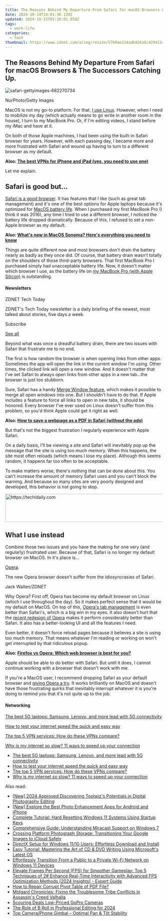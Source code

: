 ```yaml
---
title: The Reasons Behind My Departure From Safari for macOS Browsers & The Successors Catching Up.
date: 2024-10-14T14:01:36.120Z
updated: 2024-10-15T03:10:01.950Z
tags:
  - work-life
categories:
  - tech
thumbnail: https://www.zdnet.com/a/img/resize/57b9ae314adb426a8c4294114194637b43463b57/2023/09/19/0ff94c8b-675b-4ec0-bce6-96e8f9a6e3b1/safari-gettyimages-682270734.jpg?width=278&height=156&fit=crop&auto=webp
---
```


## The Reasons Behind My Departure From Safari for macOS Browsers & The Successors Catching Up.

![safari-gettyimages-682270734](https://www.zdnet.com/a/img/resize/6e7a274f9e44b05ddc343e43fdc372e7f831cbb9/2023/09/19/0ff94c8b-675b-4ec0-bce6-96e8f9a6e3b1/safari-gettyimages-682270734.jpg?auto=webp&width=1280)

NurPhoto/Getty Images

MacOS is not my go-to platform. For that, [I use Linux](https://www.zdnet.com/article/the-most-important-reason-you-should-be-using-linux-at-home/). However, when I need to mobilize my day (which actually means to go write in another room in the house), I turn to my MacBook Pro. Or, if I'm editing videos, I stand before my iMac and have at it.

On both of those Apple machines, I had been using the built-in Safari browser for years. However, with each passing day, I became more and more frustrated with Safari and wound up having to turn to a different browser as my default.

**Also: [The best VPNs for iPhone and iPad (yes, you need to use one)](https://www.zdnet.com/article/best-iphone-vpn/)**

Let me explain.

## Safari is good but…

[Safari is a good browser](https://www.zdnet.com/article/how-to-deny-websites-access-to-your-location-in-safari-and-why-you-should/). It has features that I like (such as great tab management) and it's one of the best options for Apple laptops because it's optimized for [MacOS battery life](https://www.zdnet.com/article/how-to-make-your-macbook-battery-last-all-day/). When I purchased my first MacBook Pro (I think it was 2016), any time I tried to use a different browser, I noticed the battery life dropped dramatically. Because of this, I refused to set a non-Apple browser as my default.

**Also: [What's new in MacOS Sonoma? Here's everything you need to know](https://www.zdnet.com/article/whats-new-in-macos-sonoma-heres-everything-you-need-to-know/)**

Things are quite different now and most browsers don't drain the battery nearly as badly as they once did. Of course, that battery drain wasn't totally on the shoulders of those third-party browsers. That first MacBook Pro I purchased simply had unacceptable battery life. Now, it doesn't matter which browser I use, as the battery life on [my MacBook Pro (with Apple Silicon)](https://www.zdnet.com/article/apple-macbook-pro-m2-max-review/) is outstanding. 

#### Newsletters

ZDNET Tech Today

ZDNET's Tech Today newsletter is a daily briefing of the newest, most talked about stories, five days a week.

 Subscribe

[See all](https://www.zdnet.com/newsletters/)

Beyond what was once a dreadful battery drain, there are two issues with Safari that frustrate me to no end.

The first is how random the browser is when opening links from other apps. Sometimes the app will open the link in the current window I'm using. Other times, the clicked link will open a new window. And it doesn't matter that I've set Safari to always open links from other apps in a new tab…the browser is just too stubborn.

Sure, Safari has a handy [Merge Window feature](https://www.zdnet.com/home-and-office/work-life/how-to-merge-multiple-safari-windows-and-why-you-should/), which makes it possible to merge all open windows into one. But I shouldn't have to do that. If Apple includes a feature to force all links to open in new tabs, it should be honored. Every browser I've ever used on Linux doesn't suffer from this problem, so you'd think Apple could get it right as well.

**Also: [How to save a webpage as a PDF in Safari (without the ads)](https://www.zdnet.com/home-and-office/work-life/how-to-save-a-webpage-as-a-pdf-in-apple-safari/)**

But that's not the biggest frustration I regularly experience with Apple Safari.

On a daily basis, I'll be viewing a site and Safari will inevitably pop up the message that the site is using too much memory. When this happens, the site most often reloads (which means I lose my place). Although this seems random, it happens far too often to be acceptable. 

To make matters worse, there's nothing that can be done about this. You can't increase the amount of memory Safari uses and you can't block the warning. And because so many sites are very poorly designed and developed, this behavior is not going to stop.

<!-- affiliate ads begin -->
<a href="https://appsumo.8odi.net/c/5597632/2105870/7443" target="_top" id="2105870">
  <img src="//a.impactradius-go.com/display-ad/7443-2105870" border="0" alt="https://techidaily.com" width="728" height="90"/>
</a>
<img height="0" width="0" src="https://appsumo.8odi.net/i/5597632/2105870/7443" style="position:absolute;visibility:hidden;" border="0" />
<!-- affiliate ads end -->

## What I use instead 

Combine those two issues and you have the making for one very (and regularly) frustrated user. Because of that, Safari is no longer my default browser on MacOS. In it's place is…

[Opera](https://www.zdnet.com/home-and-office/work-life/opera-one-is-an-exciting-new-path-for-the-opera-browser-with-one-big-caveat/).

The new Opera browser doesn't suffer from the idiosyncrasies of Safari.

Jack Wallen/ZDNET

Why Opera? First off, Opera has become my default browser on Linux (which I use throughout the day). So it makes perfect sense that it would be my default on MacOS. On top of this, [Opera's tab management](https://www.zdnet.com/home-and-office/work-life/opera-workspaces-is-tab-management-perfection/) is even better than Safari's, which is a big win in my eyes. It also doesn't hurt that the [recent redesign of Opera](https://www.zdnet.com/home-and-office/work-life/opera-one-is-an-exciting-new-path-for-the-opera-browser-with-one-big-caveat/) makes it perform considerably better than Safari. It also has a better-looking UI and all the features I need.

Even better, it doesn't force reload pages because it believes a site is using too much memory. That means whatever I'm reading or working on won't get interrupted by that ridiculous popup.

**Also: [Firefox vs Opera: Which web browser is best for you?](https://www.zdnet.com/home-and-office/work-life/firefox-vs-opera-which-web-browser-is-best-for-you/)**

Apple should be able to do better with Safari. But until it does, I cannot continue working with a browser that doesn't work with me.

If you're a MacOS user, I recommend dropping Safari as your default browser and [giving Opera a try](https://www.opera.com/browsers/opera). It works brilliantly on MacOS and doesn't have those frustrating quirks that inevitably interrupt whatever it is you're doing to remind you that it's not quite up to the job.

#### Networking

[The best 5G laptops: Samsung, Lenovo, and more lead with 5G connectivity](https://www.zdnet.com/article/best-5g-laptop/ "The best 5G laptops: Samsung, Lenovo, and more lead with 5G connectivity")

[How to test your internet speed the quick and easy way](https://www.zdnet.com/article/how-to-test-your-internet-speed-the-quick-and-easy-way/ "How to test your internet speed the quick and easy way")

[The top 5 VPN services: How do these VPNs compare?](https://www.zdnet.com/article/best-vpn/ "The top 5 VPN services: How do these VPNs compare?")

[Why is my internet so slow? 11 ways to speed up your connection](https://www.zdnet.com/article/10-ways-to-speed-up-your-internet-connection-today/ "Why is my internet so slow? 11 ways to speed up your connection")

* [The best 5G laptops: Samsung, Lenovo, and more lead with 5G connectivity](https://www.zdnet.com/article/best-5g-laptop/ "The best 5G laptops: Samsung, Lenovo, and more lead with 5G connectivity")
* [How to test your internet speed the quick and easy way](https://www.zdnet.com/article/how-to-test-your-internet-speed-the-quick-and-easy-way/ "How to test your internet speed the quick and easy way")
* [The top 5 VPN services: How do these VPNs compare?](https://www.zdnet.com/article/best-vpn/ "The top 5 VPN services: How do these VPNs compare?")
* [Why is my internet so slow? 11 ways to speed up your connection](https://www.zdnet.com/article/10-ways-to-speed-up-your-internet-connection-today/ "Why is my internet so slow? 11 ways to speed up your connection")

<ins class="adsbygoogle"
     style="display:block"
     data-ad-format="autorelaxed"
     data-ad-client="ca-pub-7571918770474297"
     data-ad-slot="1223367746"></ins>

<ins class="adsbygoogle"
     style="display:block"
     data-ad-client="ca-pub-7571918770474297"
     data-ad-slot="8358498916"
     data-ad-format="auto"
     data-full-width-responsive="true"></ins>

<span class="atpl-alsoreadstyle">Also read:</span>
<div><ul>
<li><a href="https://fox-friendly.techidaily.com/new-2024-approved-discovering-toolwizs-potentials-in-digital-photography-editing/"><u>[New] 2024 Approved Discovering Toolwiz's Potentials in Digital Photography Editing</u></a></li>
<li><a href="https://some-knowledge.techidaily.com/new-explore-the-best-photo-enhancement-apps-for-android-and-iphone/"><u>[New] Explore the Best Photo Enhancement Apps for Android and iPhone</u></a></li>
<li><a href="https://tech-savvy.techidaily.com/complete-tutorial-hard-resetting-windows-11-systems-using-startup-keys/"><u>Complete Tutorial: Hard Resetting Windows 11 Systems Using Startup Keys</u></a></li>
<li><a href="https://tech-savvy.techidaily.com/comprehensive-guide-understanding-miracast-support-on-windows-7/"><u>Comprehensive Guide: Understanding Miracast Support on Windows 7</u></a></li>
<li><a href="https://technical-tips.techidaily.com/crossing-platform-photograph-storage-transitioning-your-google-images-to-icloud-safely/"><u>Crossing Platform Photograph Storage: Transitioning Your Google Images to iCloud Safely</u></a></li>
<li><a href="https://tech-savvy.techidaily.com/directx-setup-for-windows-1110-users-effortless-download-and-install/"><u>DirectX Setup for Windows 11/10 Users: Effortless Download and Install</u></a></li>
<li><a href="https://tech-savvy.techidaily.com/easy-tutorial-mastering-the-art-of-cd-and-dvd-writing-using-microsofts-latest-os/"><u>Easy Tutorial: Mastering the Art of CD & DVD Writing Using Microsoft's Latest OS</u></a></li>
<li><a href="https://tech-savvy.techidaily.com/effortlessly-transition-from-a-public-to-a-private-wi-fi-network-on-windows-11-devices/"><u>Effortlessly Transition From a Public to a Private Wi-Fi Network on Windows 11 Devices</u></a></li>
<li><a href="https://tech-savvy.techidaily.com/elevate-frames-per-second-fps-for-smoother-gameplay-top-5-techniques-of-2-enhance-real-time-interactivity-with-advanced-fps-optimization-methods-2024-insigh6/"><u>Elevate Frames Per Second (FPS) for Smoother Gameplay: Top 5 Techniques of 2# Enhance Real-Time Interactivity with Advanced FPS Optimization Methods [2024 Insights] - Expert Guide</u></a></li>
<li><a href="https://blog-min.techidaily.com/how-to-repair-corrupt-pivot-table-of-pdf-file-by-stellar-guide/"><u>How to Repair Corrupt Pivot Table of PDF File?</u></a></li>
<li><a href="https://win-able.techidaily.com/midgard-chronicles-fixing-the-troublesome-tribe-conflicts-in-assassins-creed-valhalla/"><u>Midgard Chronicles: Fixing the Troublesome Tribe Conflicts in Assassin's Creed Valhalla</u></a></li>
<li><a href="https://extra-lessons.techidaily.com/scouring-deals-low-priced-gopro-cameras/"><u>Scouring Deals Low-Priced GoPro Cameras</u></a></li>
<li><a href="https://some-skills.techidaily.com/the-role-of-b-roll-in-professional-editing-for-2024/"><u>The Role of B Roll in Professional Editing for 2024</u></a></li>
<li><a href="https://extra-resources.techidaily.com/top-cameraphone-gimbal-optimal-pan-and-tilt-stability/"><u>Top Camera/Phone Gimbal – Optimal Pan & Tilt Stability</u></a></li>
</ul></div>

